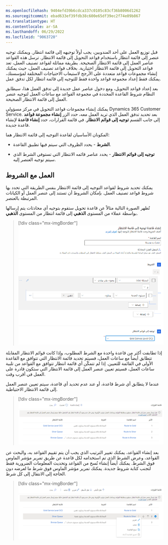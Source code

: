 ```yaml
---
ms.openlocfilehash: 9404efd39b6cdca337c0105c83cf36b8006d1262
ms.sourcegitcommit: ebad633ef39fdb38c600e65df39ec2f74e09b867
ms.translationtype: HT
ms.contentlocale: ar-SA
ms.lasthandoff: 06/29/2022
ms.locfileid: "9063720"
---
```

قبل توزيع العمل على أحد المندوبين، يجب أولاً توجيهه إلى قائمة انتظار. ويمكنك توجيه عنصر إلى قائمة انتظار باستخدام قواعد التحويل إلى قائمة الانتظار. ترسل هذه القواعد عناصر العمل إلى قائمة الانتظار الصحيحة. بطريقة مماثلة لقواعد تصنيف العمل، تعد قواعد التحويل إلى قائمة الانتظار اختيارية. بخلاف قواعد تصنيف العمل، حيث يمكنك إنشاء مجموعات قواعد متعددة على الأرجح لاستيعاب الاحتياجات المختلفة لمؤسستك، يمكنك فقط إعداد مجموعة قواعد واحدة فقط للتوجيه إلى قائمة انتظار لكل تدفق عمل.

بعد إعداد قواعد التحويل، ومع دخول عناصر عمل جديدة إلى تدفق العمل هذا، سيطابق النظام شروط القاعدة المحددة في مجموعة القواعد مع ساعات العمل لتوجيه عنصر العمل إلى قائمة الانتظار الصحيحة.

يمكنك إنشاء مجموعات قواعد التحويل في مركز مسؤولي Dynamics 365 Customer Service. بعد تحديد تدفق العمل الذي تريد العمل معه، حدد الزر **إنشاء مجموعة قواعد** إلى جانب القسم **توجيه إلى قوائم الانتظار**. في قائمة القرارات، حدد **إنشاء قاعدة** لإنشاء قاعدة جديدة.

المكونان الأساسيان لقاعدة التوجيه إلى قائمة الانتظار هما:

-   **الشرط** - يحدد الظروف التي سيتم فيها تطبيق القاعدة.

-   **توجيه إلى قوائم الانتظار** - يحدد عناصر قائمه الانتظار التي تستوفي الشرط الذي سيتم توجيه العنصر إليه.

## <a name="work-with-conditions"></a>العمل مع الشروط

يمكنك تحديد شروط لقواعد التوجيه إلى قائمة الانتظار بنفس الطريقة التي تحدد بها شروط قواعد تصنيف العمل. بإمكان الشروط أن تستند إلى عنصر العمل أو الكيانات المرتبطة بالعنصر.

تُظهر الصورة التالية مثالاً عن قاعدة تحويل ستقوم بتوجيه أي محادثات يتم إرسالها بواسطة عملاء من المستوى **الذهبي** إلى قائمة انتظار من المستوى **الذهبي**.

> [!div class="mx-imgBorder"]
> [![لقطة شاشة للخيار "إنشاء قاعدة توجيه إلى قائمة الانتظار" عندما يكون مستوى الخدمة من الفئة "ذهبي".](../media/route-queue.png)](../media/route-queue.png#lightbox)

إذا تطابقت أكثر من قاعدة واحدة مع الشرط المطلوب، وإذا كانت قوائم الانتظار المقابلة تتطابق أيضاً مع ساعات العمل، فسيتم تحديد قائمة الانتظار التي تتوافق مع القاعدة الأولى في القائمة للتعيين. إذا لم تتمكّن أي قائمة انتظار تتوافق مع القواعد من تلبية ساعات العمل، فسيتم تعيين عنصر العمل إلى قائمة الانتظار التي ستكون قادرة على العمل في أقرب وقت.

عندما لا يتطابق أي شرط قاعدة، أو عند عدم تحديد أي قاعدة، سيتم تعيين عنصر العمل إلى قائمة الانتظار الاحتياطية.

> [!div class="mx-imgBorder"]
> [![لقطة شاشة لقائمة القرارات تُظهر الترتيب الذي يتم تطبيق القواعد به.](../media/rule-order.png)](../media/rule-order.png#lightbox)

بعد إنشاء القواعد، يمكنك تغيير الترتيب الذي يجب أن يتم تقييم القواعد به، والبحث عن القواعد، وعرض الشرط الذي تم استخدامه لكل قاعدة عن طريق تمرير مؤشر الماوس فوق الشرط. يمكنك أيضاً إنشاء نُسخ من القواعد وتحديث المعلومات الضرورية فقط لتجنب كتابة شروط جديدة. يمكنك تمرير مؤشر الماوس فوق شرط ما لعرضه دون الحاجة إلى الانتقال إلى كل شرط.

> [!div class="mx-imgBorder"]
> [![لقطة شاشة لقائمة القرارات، تعرض قاعدة "التحويل إلى المستوى الفضي" التي يتم تمرير الماوس فوقها.](../media/edit-order.png)](../media/edit-order.png#lightbox)
